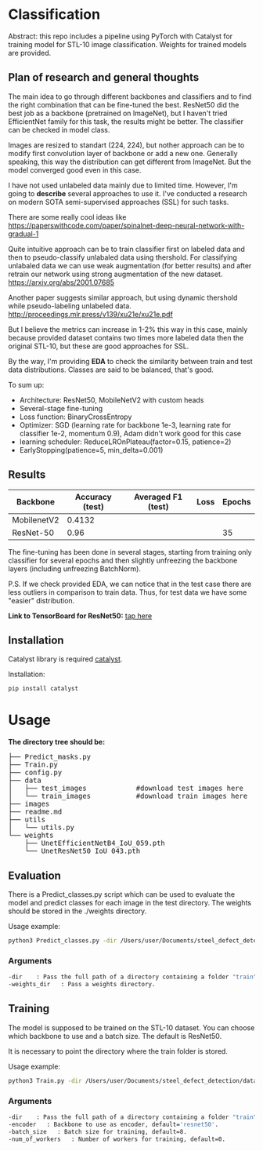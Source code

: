 # Classification

Abstract: this repo includes a pipeline using PyTorch with Catalyst for training model for STL-10 image classification.
Weights for trained models are provided.

## Plan of research and general thoughts
The main idea to go through different backbones and classifiers and to find the right combination that can be fine-tuned the best.
ResNet50 did the best job as a backbone (pretrained on ImageNet), but I haven't tried EfficientNet family for this task, the results might be better.
The classifier can be checked in model class.

Images are resized to standart (224, 224), but nother approach can be to modify first convolution layer of backbone or add a new one. 
Generally speaking, this way the distribution can get different from ImageNet. But the model converged good even in this case.

I have not used unlabeled data mainly due to limited time. 
However, I'm going to **describe** several approaches to use it. 
I've conducted a research on modern SOTA semi-supervised approaches (SSL) for such tasks.

There are some really cool ideas like https://paperswithcode.com/paper/spinalnet-deep-neural-network-with-gradual-1

Quite intuitive approach can be to train classifier first on labeled data and then to pseudo-classify unlabaled data using thershold. For classifying unlabaled data we can use weak augmentation (for better results) and after retrain our network using strong augmentation of the new dataset.
https://arxiv.org/abs/2001.07685

Another paper suggests similar approach, but using dynamic thershold while pseudo-labeling unlabeled data.
http://proceedings.mlr.press/v139/xu21e/xu21e.pdf

But I believe the metrics can increase in 1-2% this way in this case, mainly because provided dataset contains two times more labeled data then the original STL-10, but these are good approaches for SSL.

By the way, I'm providing **EDA** to check the similarity between train and test data distributions.
Classes are said to be balanced, that's good.

To sum up:
 - Architecture: ResNet50, MobileNetV2 with custom heads
 - Several-stage fine-tuning
 - Loss function: BinaryCrossEntropy
 - Optimizer: SGD (learning rate for backbone 1e-3, learning rate for classifier 1e-2, momentum 0.9), Adam didn't work good for this case
 - learning scheduler: ReduceLROnPlateau(factor=0.15, patience=2)
 - EarlyStopping(patience=5, min_delta=0.001)

## Results

| Backbone | Accuracy (test) | Averaged F1 (test) | Loss | Epochs |
| ------ | ------ | ------ | ------ | ------ |
| MobilenetV2 | 0.4132 |     |     |      |    |
| ResNet-50  | 0.96  |     |     |   35     |

The fine-tuning has been done in several stages, starting from training only classifier for several epochs and then slightly unfreezing the backbone layers (including unfreezing BatchNorm).

P.S. If we check provided EDA, we can notice that in the test case there are less outliers in comparison to train data. Thus, for test data we have some "easier" distribution.

**Link to TensorBoard for ResNet50:** [tap here](https://tensorboard.dev/experiment/rTq70zmmRJeXbklyFQs46g/#scalars)

## Installation

Catalyst library is required [catalyst](https://nodejs.org/).

Installation:

```sh
pip install catalyst
```
# Usage

**The directory tree should be:**

<pre>
├── Predict_masks.py
├── Train.py
├── config.py
├── data
│   ├── test_images            #download test images here
│   └── train_images           #download train images here
├── images
├── readme.md
├── utils
│   └── utils.py
└── weights
    ├── UnetEfficientNetB4_IoU_059.pth
    └── UnetResNet50_IoU_043.pth 
</pre>

## Evaluation

There is a Predict_classes.py script which can be used to evaluate the model and predict classes for each image in the test directory. The weights should be stored in the ./weights directory.

Usage example:

```sh
python3 Predict_classes.py -dir /Users/user/Documents/steel_defect_detection/data/  -weights_dir /Users/user/Documents/steel_defect_detection/data/weights
```
### Arguments
```sh
-dir    : Pass the full path of a directory containing a folder "train" and "train.csv".
-weights_dir   : Pass a weights directory.
```

## Training

The model is supposed to be trained on the STL-10 dataset. 
You can choose which backbone to use and a batch size. The default is ResNet50.

It is necessary to point the directory where the train folder is stored.

Usage example:
```sh
python3 Train.py -dir /Users/user/Documents/steel_defect_detection/data/ -num_of_workers 4
```
### Arguments
```sh
-dir    : Pass the full path of a directory containing a folder "train".
-encoder   : Backbone to use as encoder, default='resnet50'.
-batch_size   : Batch size for training, default=8.
-num_of_workers   : Number of workers for training, default=0.
```
[//]: # (These are reference links used in the body of this note and get stripped out when the markdown processor does its job. There is no need to format nicely because it shouldn't be seen. Thanks SO - http://stackoverflow.com/questions/4823468/store-comments-in-markdown-syntax)

   [dill]: <https://github.com/joemccann/dillinger>
   [git-repo-url]: <https://github.com/joemccann/dillinger.git>
   [john gruber]: <http://daringfireball.net>
   [df1]: <http://daringfireball.net/projects/markdown/>
   [markdown-it]: <https://github.com/markdown-it/markdown-it>
   [Ace Editor]: <http://ace.ajax.org>
   [node.js]: <http://nodejs.org>
   [Twitter Bootstrap]: <http://twitter.github.com/bootstrap/>
   [jQuery]: <http://jquery.com>
   [@tjholowaychuk]: <http://twitter.com/tjholowaychuk>
   [express]: <http://expressjs.com>
   [AngularJS]: <http://angularjs.org>
   [Gulp]: <http://gulpjs.com>

   [PlDb]: <https://github.com/joemccann/dillinger/tree/master/plugins/dropbox/README.md>
   [PlGh]: <https://github.com/joemccann/dillinger/tree/master/plugins/github/README.md>
   [PlGd]: <https://github.com/joemccann/dillinger/tree/master/plugins/googledrive/README.md>
   [PlOd]: <https://github.com/joemccann/dillinger/tree/master/plugins/onedrive/README.md>
   [PlMe]: <https://github.com/joemccann/dillinger/tree/master/plugins/medium/README.md>
   [PlGa]: <https://github.com/RahulHP/dillinger/blob/master/plugins/googleanalytics/README.md>